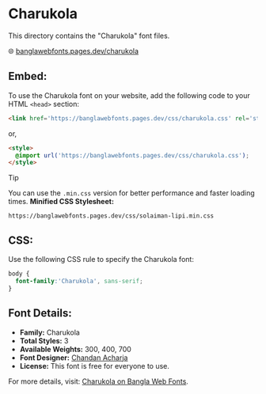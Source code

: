 # Charukola

This directory contains the "Charukola" font files.

🌐 [banglawebfonts.pages.dev/charukola](https://banglawebfonts.pages.dev/charukola/)

## Embed:
To use the Charukola font on your website, add the following code to your HTML `<head>` section:
```html
<link href='https://banglawebfonts.pages.dev/css/charukola.css' rel='stylesheet'>
```

or,
```html
<style>
  @import url('https://banglawebfonts.pages.dev/css/charukola.css');
</style>
```

> [!TIP]
> You can use the `.min.css` version for better performance and faster loading times.
> **Minified CSS Stylesheet:**  
> ```
> https://banglawebfonts.pages.dev/css/solaiman-lipi.min.css
> ```

## CSS:
Use the following CSS rule to specify the Charukola font:
```css
body {
  font-family:'Charukola', sans-serif;
}
```

## Font Details:
- **Family:** Charukola
- **Total Styles:** 3
- **Available Weights:** 300, 400, 700
- **Font Designer:** [Chandan Acharja](https://charuchandan.wordpress.com/)
- **License:** This font is free for everyone to use.

For more details, visit: [Charukola on Bangla Web Fonts](https://banglawebfonts.pages.dev/charukola/#about).